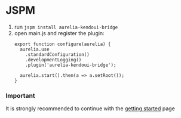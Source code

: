 # JSPM

1. run `jspm install aurelia-kendoui-bridge`
2. open main.js and register the plugin:
    ```
    export function configure(aurelia) {
      aurelia.use
        .standardConfiguration()
        .developmentLogging()
        .plugin('aurelia-kendoui-bridge');

      aurelia.start().then(a => a.setRoot());
    }
    ```
    
### Important
It is strongly recommended to continue with the [getting started](./getting-started.md) page
